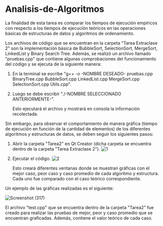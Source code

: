 # Analisis-de-Algoritmos

La finalidad de esta tarea es comparar los tiempos de ejecución empíricos con respecto a los tiempos de ejecución teóricos en las operaciones básicas de estructuras de datos y algoritmos de ordenamiento.

Los archivos de código que se encuentran en la carpeta "Tarea Extraclase 2" son la implementación básica de BubbleSort, SelectionSort, MergeSort, LinkedList y Binary Search Tree. Además, se realizó un archivo llamado "pruebas.cpp" que contiene algunas comprobaciones del funcionamiento del código y se ejecuta de la siguiente manera:

1. En la terminal se escribe "g++ -o -NOMBRE DESEADO- pruebas.cpp BinaryTree.cpp BubbleSort.cpp LinkedList.cpp MergeSort.cpp SelectionSort.cpp Utils.cpp".
2. Luego se debe escribir "./-NOMBRE SELECCIONADO ANTERIORMENTE-".

   Esto ejecutará el archivo y mostrará en consola la información recolectada.

Sin embargo, para observar el comportamiento de manera gráfica (tiempo de ejecución en función de la cantidad de elementos) de los diferentes algoritmos y estructuras de datos, se deben seguir los siguientes pasos:

1. Abrir la carpeta "Tarea2" en Qt Creator (dicha carpeta se encuentra dentro de la carpeta "Tarea Extraclase 2").
![1](https://github.com/user-attachments/assets/dbc56c28-0892-4c85-a233-a055a5f3d544)

2. Ejecutar el código.
![2](https://github.com/user-attachments/assets/ee25fa2a-f117-4c19-9f1e-9d576557d059)


   Esto creará diferentes ventanas donde se muestran gráficas con el mejor caso, peor caso y caso promedio de cada algoritmo y estructura. Cada uno fue comparado con el caso teórico correspondiente.

Un ejemplo de las gráficas realizadas es el siguiente:

![Screenshot (317)](https://github.com/user-attachments/assets/22081adc-6e80-4817-b337-3aba3b9f6777)


El archivo "test.cpp" que se encuentra dentro de la carpeta "Tarea2" fue creado para realizar las pruebas de mejor, peor y caso promedio que se encuentran graficadas. Además, contiene el valor teórico de cada caso.
